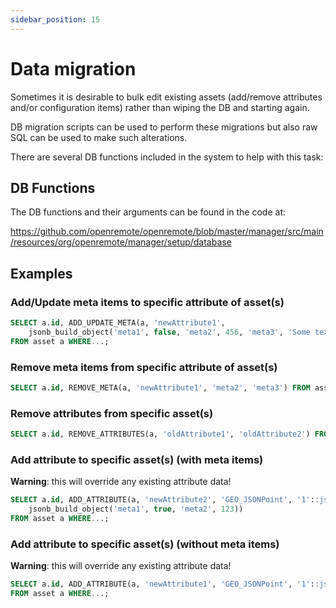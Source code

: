 ```yaml
---
sidebar_position: 15
---
```


# Data migration

Sometimes it is desirable to bulk edit existing assets (add/remove attributes and/or configuration items) rather than wiping the DB and starting again.

DB migration scripts can be used to perform these migrations but also raw SQL can be used to make such alterations.

There are several DB functions included in the system to help with this task:

## DB Functions
The DB functions and their arguments can be found in the code at:

https://github.com/openremote/openremote/blob/master/manager/src/main/resources/org/openremote/manager/setup/database

## Examples

### Add/Update meta items to specific attribute of asset(s)
```sql
SELECT a.id, ADD_UPDATE_META(a, 'newAttribute1',
    jsonb_build_object('meta1', false, 'meta2', 456, 'meta3', 'Some text'))
FROM asset a WHERE...;
```

### Remove meta items from specific attribute of asset(s)
```sql
SELECT a.id, REMOVE_META(a, 'newAttribute1', 'meta2', 'meta3') FROM asset a WHERE...;
```

### Remove attributes from specific asset(s)
```sql
SELECT a.id, REMOVE_ATTRIBUTES(a, 'oldAttribute1', 'oldAttribute2') FROM asset a WHERE...;
```

### Add attribute to specific asset(s) (with meta items)
**Warning**: this will override any existing attribute data!
```sql
SELECT a.id, ADD_ATTRIBUTE(a, 'newAttribute2', 'GEO_JSONPoint', '1'::jsonb, now(),
    jsonb_build_object('meta1', true, 'meta2', 123))
FROM asset a WHERE...;
```

### Add attribute to specific asset(s) (without meta items)
**Warning**: this will override any existing attribute data!
```sql
SELECT a.id, ADD_ATTRIBUTE(a, 'newAttribute1', 'GEO_JSONPoint', '1'::jsonb, now(), null)
FROM asset a WHERE...;
```
